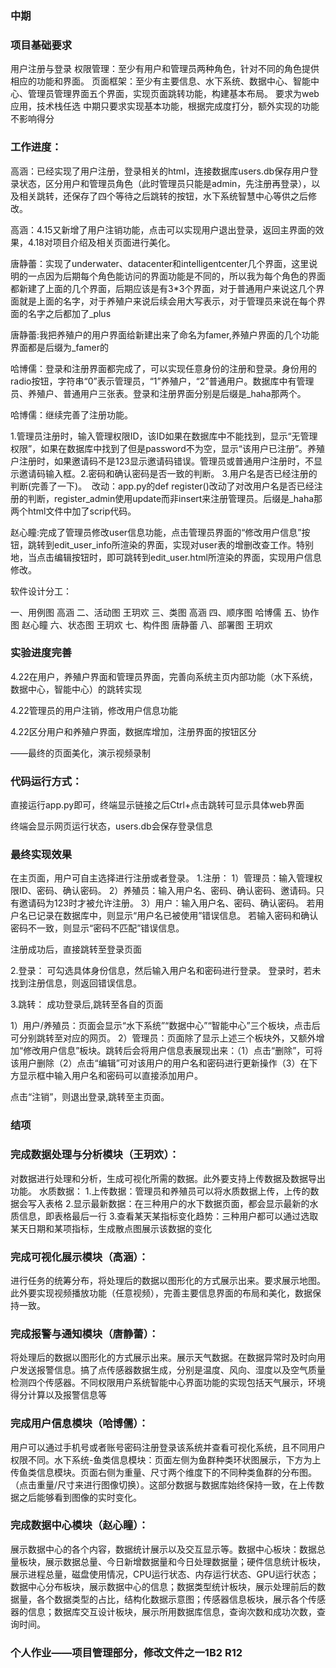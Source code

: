 ### 中期

### 项目基础要求
用户注册与登录
权限管理：至少有用户和管理员两种角色，针对不同的角色提供相应的功能和界面。
页面框架：至少有主要信息、水下系统、数据中心、智能中心、管理员管理界面五个界面，实现页面跳转功能，构建基本布局。
要求为web应用，技术栈任选
中期只要求实现基本功能，根据完成度打分，额外实现的功能不影响得分


### 工作进度：

高涵：已经实现了用户注册，登录相关的html，连接数据库users.db保存用户登录状态，区分用户和管理员角色（此时管理员只能是admin，先注册再登录），以及相关跳转，还保存了四个等待之后跳转的按钮，水下系统智慧中心等供之后修改。

高涵：4.15又新增了用户注销功能，点击可以实现用户退出登录，返回主界面的效果，4.18对项目介绍及相关页面进行美化。

唐静蕾：实现了underwater、datacenter和intelligentcenter几个界面，这里说明的一点因为后期每个角色能访问的界面功能是不同的，所以我为每个角色的界面都新建了上面的几个界面，后期应该是有3*3个界面，对于普通用户来说这几个界面就是上面的名字，对于养殖户来说后续会用大写表示，对于管理员来说在每个界面的名字之后都加了_plus

唐静蕾:我把养殖户的用户界面给新建出来了命名为famer,养殖户界面的几个功能界面都是后缀为_famer的

哈博儒：登录和注册界面都完成了，可以实现任意身份的注册和登录。身份用的radio按钮，字符串“0”表示管理员，“1”养殖户，“2”普通用户。数据库中有管理员、养殖户、普通用户三张表。登录和注册界面分别是后缀是_haha那两个。

哈博儒：继续完善了注册功能。

​		1.管理员注册时，输入管理权限ID，该ID如果在数据库中不能找到，显示“无管理权限”，如果在数据库中找到了但是password不为空，显示“该用户已注册”。养殖户注册时，如果邀请码不是123显示邀请码错误。管理员或普通用户注册时，不显示邀请码输入框。
​		2.密码和确认密码是否一致的判断。
​		3.用户名是否已经注册的判断(完善了一下)。
​		改动：app.py的def register()改动了对改用户名是否已经注册的判断，register_admin使用update而非insert来注册管理员。
​					后缀是_haha那两个html文件中加了scrip代码。

赵心瞳:完成了管理员修改user信息功能，点击管理员界面的“修改用户信息”按钮，跳转到edit_user_info所渲染的界面，实现对user表的增删改查工作。特别地，当点击编辑按钮时，即可跳转到edit_user.html所渲染的界面，实现用户信息修改。

软件设计分工：

一、用例图 高涵
二、活动图 王玥欢
三、类图   高涵
四、顺序图 哈博儒
五、协作图 赵心瞳
六、状态图 王玥欢
七、构件图 唐静蕾
八、部署图 王玥欢

### 实验进度完善

4.22在用户，养殖户界面和管理员界面，完善向系统主页内部功能（水下系统，数据中心，智能中心）的跳转实现

4.22管理员的用户注销，修改用户信息功能

4.22区分用户和养殖户界面，数据库增加，注册界面的按钮区分

——最终的页面美化，演示视频录制

### 代码运行方式：

直接运行app.py即可，终端显示链接之后Ctrl+点击跳转可显示具体web界面

终端会显示网页运行状态，users.db会保存登录信息

### 最终实现效果

在主页面，用户可自主选择进行注册或者登录。
1.注册：
1）管理员：输入管理权限ID、密码、确认密码。
2）养殖员：输入用户名、密码、确认密码、邀请码。只有邀请码为123时才被允许注册。
3）用户：输入用户名、密码、确认密码。
若用户名已记录在数据库中，则显示“用户名已被使用”错误信息。
若输入密码和确认密码不一致，则显示“密码不匹配”错误信息。

注册成功后，直接跳转至登录页面


2.登录：
可勾选具体身份信息，然后输入用户名和密码进行登录。
登录时，若未找到注册信息，则返回错误信息。


3.跳转：
成功登录后,跳转至各自的页面

1）用户/养殖员：页面会显示“水下系统”“数据中心”“智能中心”三个板块，点击后可分别跳转至对应的网页。
2）管理员：页面除了显示上述三个板块外，又额外增加“修改用户信息”板块。跳转后会将用户信息表展现出来：（1）点击“删除”，可将该用户删除（2）点击“编辑”可对该用户的用户名和密码进行更新操作（3）在下方显示框中输入用户名和密码可以直接添加用户。

点击“注销”，则退出登录,跳转至主页面。

### 结项

### 完成数据处理与分析模块（王玥欢）：

对数据进行处理和分析，生成可视化所需的数据。此外要支持上传数据及数据导出功能。
水质数据：
1.上传数据：管理员和养殖员可以将水质数据上传，上传的数据会写入表格
2.显示最新数据：在三种用户的水下数据页面，都会显示最新的水质信息，即表格最后一行
3.查看某天某指标变化趋势：三种用户都可以通过选取某天日期和某项指标，生成散点图展示该数据的变化

### 完成可视化展示模块（高涵）：

进行任务的统筹分布，将处理后的数据以图形化的方式展示出来。要求展示地图。此外要实现视频播放功能（任意视频），完善主要信息界面的布局和美化，数据保持一致。

### 完成报警与通知模块（唐静蕾）：

将处理后的数据以图形化的方式展示出来。展示天气数据。在数据异常时及时向用户发送报警信息。搞了点传感器数据生成，分别是温度、风向、湿度以及空气质量检测四个传感器。不同权限用户系统智能中心界面功能的实现包括天气展示，环境得分计算以及报警信息等

### 完成用户信息模块（哈博儒）：

用户可以通过手机号或者账号密码注册登录该系统并查看可视化系统，且不同用户权限不同。水下系统-鱼类信息模块：页面左侧为鱼群种类环状图展示，下方为上传鱼类信息模块。页面右侧为重量、尺寸两个维度下的不同种类鱼群的分布图。（点击重量/尺寸来进行图像切换）。这部分数据与数据库始终保持一致，在上传数据之后能够看到图像的实时变化。

### 完成数据中心模块（赵心瞳）：

展示数据中心的各个内容，数据统计展示以及交互显示等。数据中心板块：数据总量板块，展示数据总量、今日新增数据量和今日处理数据量；硬件信息统计板块，展示进程总量，磁盘使用情况，CPU运行状态、内存运行状态、GPU运行状态；数据中心分布板块，展示数据中心的信息；数据类型统计板块，展示处理前后的数据量，各个数据类型的占比，结构化数据示意图；传感器信息板块，展示各个传感器的信息；数据库交互设计板块，展示所用数据库信息，查询次数和成功次数，查询时间。

### 个人作业——项目管理部分，修改文件之一1B2 R12